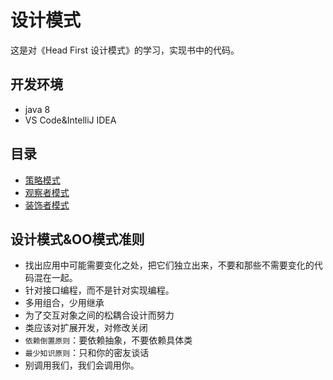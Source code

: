 # 设计模式
这是对《Head First 设计模式》的学习，实现书中的代码。
## 开发环境
* java 8
* VS Code&IntelliJ IDEA
## 目录
* [策略模式](./StrategyPattern)
* [观察者模式](./ObserverPattern)
* [装饰者模式](./DecoratorPattern)
## 设计模式&OO模式准则
* 找出应用中可能需要变化之处，把它们独立出来，不要和那些不需要变化的代码混在一起。
* 针对接口编程，而不是针对实现编程。
* 多用组合，少用继承
* 为了交互对象之间的松耦合设计而努力
* 类应该对扩展开发，对修改关闭
* ``依赖倒置原则``：要依赖抽象，不要依赖具体类
* ``最少知识原则``：只和你的密友谈话
* 别调用我们，我们会调用你。